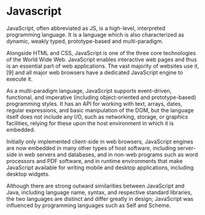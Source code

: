 # Javascript


JavaScript, often abbreviated as JS, is a high-level, interpreted
programming language. It is a language which is also characterized as
dynamic, weakly typed, prototype-based and multi-paradigm.

Alongside HTML and CSS, JavaScript is one of the three core technologies
of the World Wide Web. JavaScript enables interactive web pages and thus
is an essential part of web applications. The vast majority of websites
use it,\[9\] and all major web browsers have a dedicated JavaScript
engine to execute it.

As a multi-paradigm language, JavaScript supports event-driven,
functional, and imperative (including object-oriented and
prototype-based) programming styles. It has an API for working with
text, arrays, dates, regular expressions, and basic manipulation of the
DOM, but the language itself does not include any I/O, such as
networking, storage, or graphics facilities, relying for these upon the
host environment in which it is embedded.

Initially only implemented client-side in web browsers, JavaScript
engines are now embedded in many other types of host software, including
server-side in web servers and databases, and in non-web programs such
as word processors and PDF software, and in runtime environments that
make JavaScript available for writing mobile and desktop applications,
including desktop widgets.

Although there are strong outward similarities between JavaScript and
Java, including language name, syntax, and respective standard
libraries, the two languages are distinct and differ greatly in design;
JavaScript was influenced by programming languages such as Self and
Scheme.

